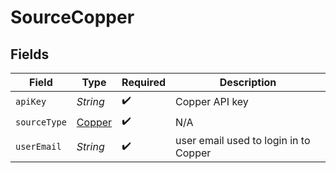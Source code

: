 # SourceCopper


## Fields

| Field                                   | Type                                    | Required                                | Description                             |
| --------------------------------------- | --------------------------------------- | --------------------------------------- | --------------------------------------- |
| `apiKey`                                | *String*                                | :heavy_check_mark:                      | Copper API key                          |
| `sourceType`                            | [Copper](../../models/shared/Copper.md) | :heavy_check_mark:                      | N/A                                     |
| `userEmail`                             | *String*                                | :heavy_check_mark:                      | user email used to login in to Copper   |